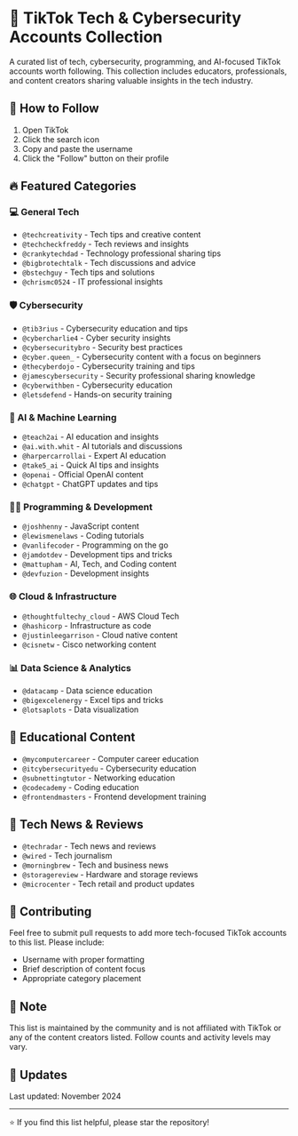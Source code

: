 # 🚀 TikTok Tech & Cybersecurity Accounts Collection

A curated list of tech, cybersecurity, programming, and AI-focused TikTok accounts worth following. This collection includes educators, professionals, and content creators sharing valuable insights in the tech industry.

## 📱 How to Follow

1. Open TikTok
2. Click the search icon
3. Copy and paste the username
4. Click the "Follow" button on their profile

## 🔥 Featured Categories

### 💻 General Tech
- `@techcreativity` - Tech tips and creative content
- `@techcheckfreddy` - Tech reviews and insights
- `@crankytechdad` - Technology professional sharing tips
- `@bigbrotechtalk` - Tech discussions and advice
- `@bstechguy` - Tech tips and solutions
- `@chrismc0524` - IT professional insights

### 🛡️ Cybersecurity
- `@tib3rius` - Cybersecurity education and tips
- `@cybercharlie4` - Cyber security insights
- `@cybersecuritybro` - Security best practices
- `@cyber.queen_` - Cybersecurity content with a focus on beginners
- `@thecyberdojo` - Cybersecurity training and tips
- `@jamescybersecurity` - Security professional sharing knowledge
- `@cyberwithben` - Cybersecurity education
- `@letsdefend` - Hands-on security training

### 🤖 AI & Machine Learning
- `@teach2ai` - AI education and insights
- `@ai.with.whit` - AI tutorials and discussions
- `@harpercarrollai` - Expert AI education
- `@take5_ai` - Quick AI tips and insights
- `@openai` - Official OpenAI content
- `@chatgpt` - ChatGPT updates and tips

### 👩‍💻 Programming & Development
- `@joshhenny` - JavaScript content
- `@lewismenelaws` - Coding tutorials
- `@vanlifecoder` - Programming on the go
- `@jamdotdev` - Development tips and tricks
- `@mattupham` - AI, Tech, and Coding content
- `@devfuzion` - Development insights

### 🌐 Cloud & Infrastructure
- `@thoughtfultechy_cloud` - AWS Cloud Tech
- `@hashicorp` - Infrastructure as code
- `@justinleegarrison` - Cloud native content
- `@cisnetw` - Cisco networking content

### 📊 Data Science & Analytics
- `@datacamp` - Data science education
- `@bigexcelenergy` - Excel tips and tricks
- `@lotsaplots` - Data visualization

## 🎯 Educational Content
- `@mycomputercareer` - Computer career education
- `@itcybersecurityedu` - Cybersecurity education
- `@subnettingtutor` - Networking education
- `@codecademy` - Coding education
- `@frontendmasters` - Frontend development training

## 🔧 Tech News & Reviews
- `@techradar` - Tech news and reviews
- `@wired` - Tech journalism
- `@morningbrew` - Tech and business news
- `@storagereview` - Hardware and storage reviews
- `@microcenter` - Tech retail and product updates

## 🤝 Contributing

Feel free to submit pull requests to add more tech-focused TikTok accounts to this list. Please include:
- Username with proper formatting
- Brief description of content focus
- Appropriate category placement

## 📜 Note

This list is maintained by the community and is not affiliated with TikTok or any of the content creators listed. Follow counts and activity levels may vary.

## 🔄 Updates

Last updated: November 2024

---
⭐ If you find this list helpful, please star the repository!
